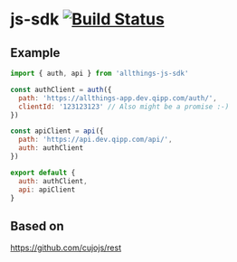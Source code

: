 # js-sdk [![Build Status](https://travis-ci.org/qipp/js-sdk.svg?branch=master)](https://travis-ci.org/qipp/js-sdk)

## Example

```js
import { auth, api } from 'allthings-js-sdk'

const authClient = auth({
  path: 'https://allthings-app.dev.qipp.com/auth/',
  clientId: '123123123' // Also might be a promise :-)
})

const apiClient = api({
  path: 'https://api.dev.qipp.com/api/',
  auth: authClient
})

export default {
  auth: authClient,
  api: apiClient
}
```

## Based on

https://github.com/cujojs/rest
